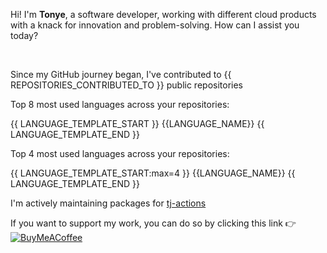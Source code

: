Hi! I'm **Tonye**, a software developer, working with different cloud products with a knack for innovation and problem-solving. How can I assist you today?

<br>

Since my GitHub journey began, I've contributed to {{ REPOSITORIES_CONTRIBUTED_TO }} public repositories

Top 8 most used languages across your repositories:

{{ LANGUAGE_TEMPLATE_START }} {{LANGUAGE_NAME}} {{ LANGUAGE_TEMPLATE_END }}

Top 4 most used languages across your repositories:

{{ LANGUAGE_TEMPLATE_START:max=4 }} {{LANGUAGE_NAME}} {{ LANGUAGE_TEMPLATE_END }}


I'm actively maintaining packages for [tj-actions](https://github.com/jackton1)

If you want to support my work, you can do so by clicking this link 👉 [![BuyMeACoffee](https://img.shields.io/badge/Buy%20Me%20a%20Coffee-ffdd00?style=for-the-badge&logo=buy-me-a-coffee&logoColor=black)](https://buymeacoffee.com/jackton1)
